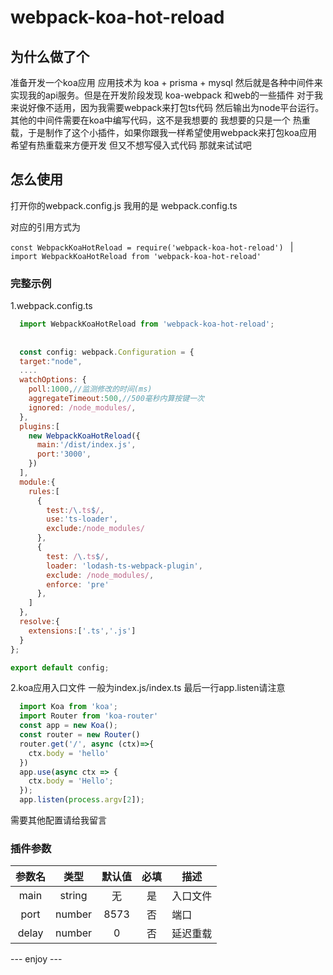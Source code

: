 # webpack-koa-hot-reload

## 为什么做了个

准备开发一个koa应用 应用技术为 koa + prisma + mysql 然后就是各种中间件来实现我的api服务。但是在开发阶段发现 koa-webpack 和web的一些插件
对于我来说好像不适用，因为我需要webpack来打包ts代码 然后输出为node平台运行。其他的中间件需要在koa中编写代码，这不是我想要的 我想要的只是一个
热重载，于是制作了这个小插件，如果你跟我一样希望使用webpack来打包koa应用 希望有热重载来方便开发 但又不想写侵入式代码 那就来试试吧

## 怎么使用

打开你的webpack.config.js 我用的是 webpack.config.ts

对应的引用方式为   

 ``` const WebpackKoaHotReload = require('webpack-koa-hot-reload')  ``` | ```  import WebpackKoaHotReload from 'webpack-koa-hot-reload' ``` 


### 完整示例

1.webpack.config.ts
 
```js
  import WebpackKoaHotReload from 'webpack-koa-hot-reload';
  
  
  const config: webpack.Configuration = {
  target:"node",
  ....
  watchOptions: {
    poll:1000,//监测修改的时间(ms)
    aggregateTimeout:500,//500毫秒内算按键一次
    ignored: /node_modules/,
  },
  plugins:[
    new WebpackKoaHotReload({
      main:'/dist/index.js',
      port:'3000',
    })
  ],
  module:{
    rules:[
      {
        test:/\.ts$/,
        use:'ts-loader',
        exclude:/node_modules/
      },
      {
        test: /\.ts$/,
        loader: 'lodash-ts-webpack-plugin',
        exclude: /node_modules/,
        enforce: 'pre'
      },
    ]
  },
  resolve:{
    extensions:['.ts','.js']
  }
};

export default config;
```
2.koa应用入口文件 一般为index.js/index.ts 最后一行app.listen请注意
```js
  import Koa from 'koa';
  import Router from 'koa-router'
  const app = new Koa();
  const router = new Router()
  router.get('/', async (ctx)=>{
    ctx.body = 'hello'
  })
  app.use(async ctx => {
    ctx.body = 'Hello';
  });
  app.listen(process.argv[2]);
```
需要其他配置请给我留言

### 插件参数

| 参数名 |  类型  | 默认值 | 必填 | 描述     |
| :----: | :----: | :----: | :--: | -------- |
|  main  | string |   无   |  是  | 入口文件                                                                                                               |
|  port  | number |  8573  |  否  | 端口                                                |
| delay  | number |   0    |  否  | 延迟重载                                                           |


--- enjoy ---

